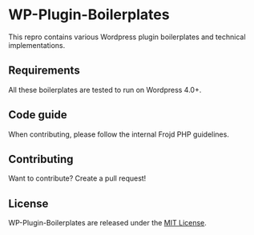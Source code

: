 # WP-Plugin-Boilerplates

This repro contains various Wordpress plugin boilerplates and technical implementations.

## Requirements

All these boilerplates are tested to run on Wordpress 4.0+.

## Code guide

When contributing, please follow the internal Frojd PHP guidelines.

## Contributing

Want to contribute? Create a pull request!

## License

WP-Plugin-Boilerplates are released under the [MIT License](http://www.opensource.org/licenses/MIT).